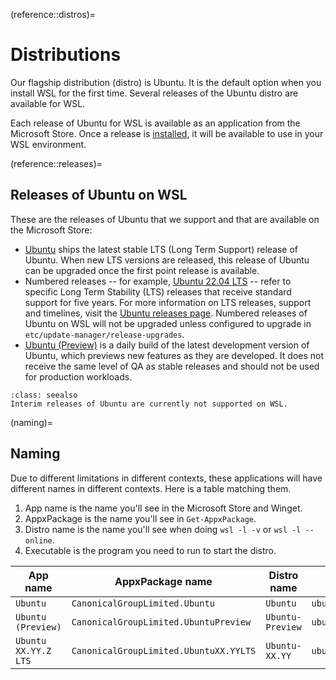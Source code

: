 (reference::distros)=
# Distributions

Our flagship distribution (distro) is Ubuntu. It is the default option when you install WSL for the first time. Several releases of the Ubuntu distro are available for WSL.

Each release of Ubuntu for WSL is available as an application from the Microsoft Store. Once a release is [installed](https://documentation.ubuntu.com/wsl/en/latest/howto/install-ubuntu-wsl2/#method-1-microsoft-store-application), it will be available to use in your WSL environment.

(reference::releases)=
## Releases of Ubuntu on WSL

These are the releases of Ubuntu that we support and that are available on the Microsoft Store:

- [Ubuntu](https://apps.microsoft.com/detail/9PDXGNCFSCZV?hl=en-us&gl=US) ships the latest stable LTS (Long Term Support) release of Ubuntu. When new LTS versions are released, this release of Ubuntu can be upgraded once the first point release is available.
- Numbered releases -- for example, [Ubuntu 22.04 LTS](https://apps.microsoft.com/detail/9PN20MSR04DW?hl=en-us&gl=US) -- refer to specific Long Term Stability (LTS) releases that receive standard support for five years. For more information on LTS releases, support and timelines, visit the [Ubuntu releases page](https://wiki.ubuntu.com/Releases). Numbered releases of Ubuntu on WSL will not be upgraded unless configured to upgrade in `etc/update-manager/release-upgrades`.
- [Ubuntu (Preview)](https://apps.microsoft.com/detail/9P7BDVKVNXZ6?hl=en-us&gl=US) is a daily build of the latest development version of Ubuntu, which previews new features as they are developed. It does not receive the same level of QA as stable releases and should not be used for production workloads.

```{admonition} Interim releases
:class: seealso
Interim releases of Ubuntu are currently not supported on WSL.
```

(naming)=
## Naming

Due to different limitations in different contexts, these applications will have different names in different contexts. Here is a table matching them.

1. App name is the name you'll see in the Microsoft Store and Winget.
2. AppxPackage is the name you'll see in `Get-AppxPackage`.
3. Distro name is the name you'll see when doing `wsl -l -v` or `wsl -l --online`.
4. Executable is the program you need to run to start the distro.

| App name             | AppxPackage name                       | Distro name      | Executable          |
| -------------------- | -------------------------------------- | ---------------- | ------------------- |
| `Ubuntu`             | `CanonicalGroupLimited.Ubuntu`         | `Ubuntu`         | `ubuntu.exe`        |
| `Ubuntu (Preview)`   | `CanonicalGroupLimited.UbuntuPreview`  | `Ubuntu-Preview` | `ubuntupreview.exe` |
| `Ubuntu XX.YY.Z LTS` | `CanonicalGroupLimited.UbuntuXX.YYLTS` | `Ubuntu-XX.YY`   | `ubuntuXXYY.exe`    |
